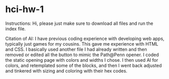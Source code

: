 # hci-hw-1

Instructions:
Hi, please just make sure to download all files and run the index file.


Citation of AI:
I have previous coding experience with developing web apps, typically just games for my cousins. This gave me experience with HTML and CSS. I basically used another file I had already written and then removed or edited all the button to mimic the Path@Penn opener. I coded the static opening page with colors and widths I chose. I then used AI for colors, and retemplated some of the blocks, and then I went back adjusted and tinkered with sizing and coloring with their hex codes.
